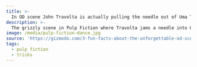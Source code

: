 ```yaml
---
title: >-
  In OD scene John Travolta is actually pulling the needle out of Uma Thurman's chest
description: >-
  The grizzly scene in Pulp Fiction where Travolta jams a needle into Uma Thurman's chest to try to revive her from her overdose was actually filmed backwards. It allowed to create the effect of the needle actually making contact with the actress—without requiring Travolta to risk puncturing her.
image: /media/pulp-fiction-dance.jpg
source: 'https://gizmodo.com/3-fun-facts-about-the-unforgettable-od-scene-in-pulp-fi-1638308696'
tags:
  - pulp fiction
  - tricks
---
```


